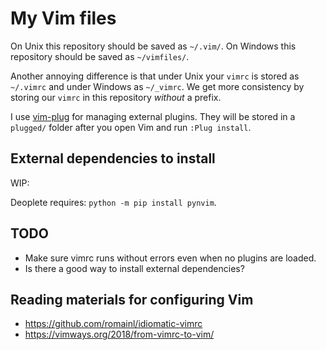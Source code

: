 # My Vim files

On Unix this repository should be saved as `~/.vim/`.
On Windows this repository should be saved as `~/vimfiles/`.

Another annoying difference is that under Unix your `vimrc` is stored as `~/.vimrc` and under Windows as `~/_vimrc`.
We get more consistency by storing our `vimrc` in this repository *without* a prefix.

I use [vim-plug](https://github.com/junegunn/vim-plug) for managing external plugins.
They will be stored in a `plugged/` folder after you open Vim and run `:Plug install`.

## External dependencies to install

WIP:

Deoplete requires: `python -m pip install pynvim`.

## TODO

- Make sure vimrc runs without errors even when no plugins are loaded.
- Is there a good way to install external dependencies?

## Reading materials for configuring Vim

- https://github.com/romainl/idiomatic-vimrc
- https://vimways.org/2018/from-vimrc-to-vim/
